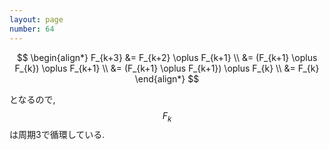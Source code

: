 ```yaml
---
layout: page
number: 64
---
```

$$
\begin{align*}
F_{k+3} &= F_{k+2} \oplus F_{k+1} \\
        &= (F_{k+1} \oplus F_{k}) \oplus F_{k+1} \\
        &= (F_{k+1} \oplus F_{k+1}) \oplus F_{k} \\
        &= F_{k}
\end{align*}
$$

となるので, $$ F_k $$ は周期3で循環している.
